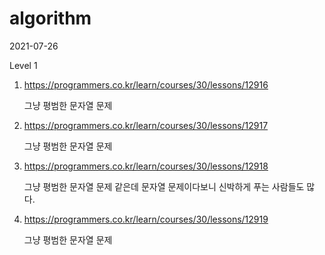 # algorithm

2021-07-26

Level 1

1. https://programmers.co.kr/learn/courses/30/lessons/12916

   그냥 평범한 문자열 문제
   
2. https://programmers.co.kr/learn/courses/30/lessons/12917

   그냥 평범한 문자열 문제

3. https://programmers.co.kr/learn/courses/30/lessons/12918

   그냥 평범한 문자열 문제 같은데 문자열 문제이다보니 신박하게 푸는 사람들도 많다.

4. https://programmers.co.kr/learn/courses/30/lessons/12919

   그냥 평범한 문자열 문제